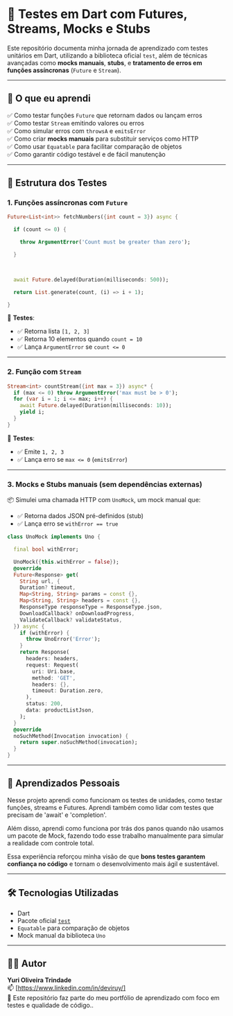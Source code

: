 # 🧪 Testes em Dart com Futures, Streams, Mocks e Stubs

Este repositório documenta minha jornada de aprendizado com testes unitários em Dart, utilizando a biblioteca oficial `test`, além de técnicas avançadas como **mocks manuais**, **stubs**, e **tratamento de erros em funções assíncronas** (`Future` e `Stream`).

---

## 🚀 O que eu aprendi

✅ Como testar funções `Future` que retornam dados ou lançam erros  
✅ Como testar `Stream` emitindo valores ou erros  
✅ Como simular erros com `throwsA` e `emitsError`  
✅ Como criar **mocks manuais** para substituir serviços como HTTP  
✅ Como usar `Equatable` para facilitar comparação de objetos  
✅ Como garantir código testável e de fácil manutenção  

---

## 📁 Estrutura dos Testes

### 1. Funções assíncronas com `Future`

```dart
Future<List<int>> fetchNumbers({int count = 3}) async {

  if (count <= 0) {

    throw ArgumentError('Count must be greater than zero');

  }

  

  await Future.delayed(Duration(milliseconds: 500));

  return List.generate(count, (i) => i + 1);

}
```

🧪 **Testes**:

- ✅ Retorna lista `[1, 2, 3]`  
- ✅ Retorna 10 elementos quando `count = 10`  
- ✅ Lança `ArgumentError` se `count <= 0`  

---

### 2. Função com `Stream`

```dart
Stream<int> countStream({int max = 3}) async* {
  if (max <= 0) throw ArgumentError('max must be > 0');
  for (var i = 1; i <= max; i++) {
    await Future.delayed(Duration(milliseconds: 10));
    yield i;
  }
}
```

🧪 **Testes**:

- ✅ Emite `1, 2, 3`  
- ✅ Lança erro se `max <= 0` (`emitsError`)  

---

### 3. Mocks e Stubs manuais (sem dependências externas)

📦 Simulei uma chamada HTTP com `UnoMock`, um mock manual que:

- ✅ Retorna dados JSON pré-definidos (stub)  
- ✅ Lança erro se `withError == true`  

```dart
class UnoMock implements Uno {

  final bool withError;

  UnoMock({this.withError = false});
  @override
  Future<Response> get(
    String url, {
    Duration? timeout,
    Map<String, String> params = const {},
    Map<String, String> headers = const {},
    ResponseType responseType = ResponseType.json,
    DownloadCallback? onDownloadProgress,
    ValidateCallback? validateStatus,
  }) async {
    if (withError) {
      throw UnoError('Error');
    }
    return Response(
      headers: headers,
      request: Request(
        uri: Uri.base,
        method: 'GET',
        headers: {},
        timeout: Duration.zero,
      ),
      status: 200,
      data: productListJson,
    );
  }
  @override
  noSuchMethod(Invocation invocation) {
    return super.noSuchMethod(invocation);
  }
}
```

---

## 🧠 Aprendizados Pessoais

Nesse projeto aprendi como funcionam os testes de unidades, como testar funções, streams e Futures. Aprendi também como lidar com testes que precisam de 'await' e 'completion'.

Além disso, aprendi como funciona por trás dos panos quando não usamos um pacote de Mock, fazendo todo esse trabalho manualmente para simular a realidade com controle total.

Essa experiência reforçou minha visão de que **bons testes garantem confiança no código** e tornam o desenvolvimento mais ágil e sustentável.

---

## 🛠️ Tecnologias Utilizadas

- Dart  
- Pacote oficial [`test`](https://pub.dev/packages/test)  
- `Equatable` para comparação de objetos  
- Mock manual da biblioteca `Uno`

---

## 👨‍💻 Autor

**Yuri Oliveira Trindade**  
📫 [https://www.linkedin.com/in/deviruy/]  
🚀 Este repositório faz parte do meu portfólio de aprendizado com foco em testes e qualidade de código..
